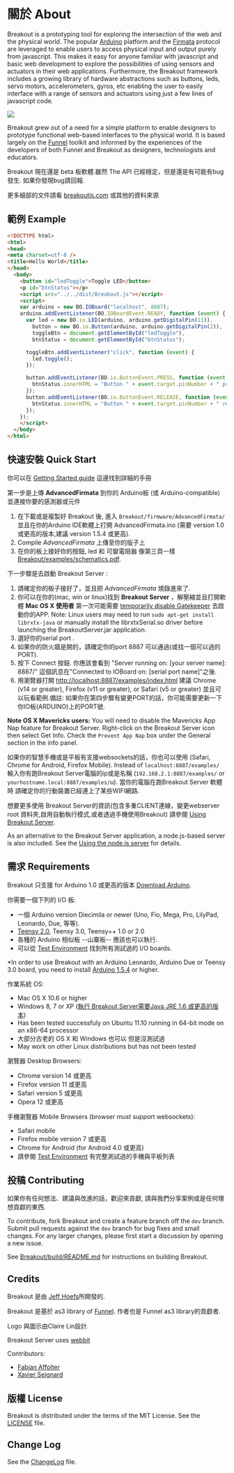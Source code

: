 關於 About
===

Breakout is a prototyping tool for exploring the intersection of the web and the physical world. The popular [Arduino](http://arduino.cc) platform and the [Firmata](http://firmata.org) protocol are leveraged to enable users to access physical input and output purely from javascript. This makes it easy for anyone familiar with javascript and basic web development to explore the possibilities of using sensors and actuators in their web applications. Furthermore, the Breakout framework includes a growing library of hardware abstractions such as buttons, leds, servo motors, accelerometers, gyros, etc enabling the user to easily interface with a range of sensors and actuators using just a few lines of javascript code.

![](http://blog.davidou.org/wp-content/uploads/2015/04/BREAKOUT-%E9%81%8B%E4%BD%9C.png)

Breakout grew out of a need for a simple platform to enable designers to prototype functional web-based interfaces to the physical world. It is based largely on the [Funnel](http://funnel.cc) toolkit and informed by the experiences of the developers of both Funnel and Breakout as designers, technologists and educators.

Breakout 現在還是 beta 板軟體.雖然 The API 已經穩定，但是還是有可能有bug發生. 如果你發現bug請回報.

更多細部的文件請看 [breakoutjs.com](http://breakoutjs.com) 或其他的資料來源

範例 Example
---

```html
<!DOCTYPE html>
<html>
<head>
<meta charset=utf-8 />
<title>Hello World</title>
</head>
  <body>
    <button id="ledToggle">Toggle LED</button>
    <p id="btnStatus"></p>
    <script src="../../dist/Breakout.js"></script>
    <script>
    var arduino = new BO.IOBoard("localhost", 8887);
    arduino.addEventListener(BO.IOBoardEvent.READY, function (event) {
      var led = new BO.io.LED(arduino, arduino.getDigitalPin(11)),
        button = new BO.io.Button(arduino, arduino.getDigitalPin(2)),
        toggleBtn = document.getElementById("ledToggle"),
        btnStatus = document.getElementById("btnStatus");

      toggleBtn.addEventListener("click", function (event) {
        led.toggle();
      });

      button.addEventListener(BO.io.ButtonEvent.PRESS, function (event) {
        btnStatus.innerHTML = "Button " + event.target.pinNumber + " pressed";
      });
      button.addEventListener(BO.io.ButtonEvent.RELEASE, function (event) {
        btnStatus.innerHTML = "Button " + event.target.pinNumber + " released";
      });
    });
    </script>
  </body>
</html>
```

快速安裝 Quick Start
---

你可以在 [Getting Started guide](http://breakoutjs.com/getting-started/) 這邊找到詳細的手冊

第一步是上傳 **AdvancedFirmata** 到你的 Arduino板 (或 Arduino-compatible) 並連接你要的感測器或元件

1. 在下載或是複製好 Breakout 後, 進入 `Breakout/firmware/AdvancedFirmata/` 並且在你的Arduino IDE軟體上打開 AdvancedFirmata.ino (需要 version 1.0 或更高的版本,建議 version 1.5.4 或更高).
2. Compile *AdvancedFirmata* 上傳至你的版子上
3. 在你的板上接好你的按鈕, led 和 可變電阻器 像第三頁一樣  [Breakout/examples/schematics.pdf](http://breakoutjs.com/examples/schematics.pdf).

下一步驟是去啟動 Breakout Server :

1. 請確定你的板子接好了，並且把 *AdvancedFirmata* 燒錄進來了. 
2. 你可以在你的(mac, win or linux)找到 **Breakout Server** ，解壓縮並且打開軟體 **Mac OS X 使用者** 第一次可能需要 [temporarily disable Gatekeeper](https://answers.uchicago.edu/page.php?id=25481) 去啟動你的APP. Note: Linux users may need to run ```sudo apt-get install librxtx-java``` or manually install the librxtxSerial.so driver before launching the BreakoutServer.jar application.
3. 選好你的serial port .
4. 如果你的防火牆是開的，請確定你的port 8887 可以通過(或找一個可以過的PORT).
5. 按下 Connect 按鈕. 你應該會看到 "Server running on: [your server name]: 8887/" 這個訊息在"Connected to IOBoard on: [serial port name]"之後.
6. 用瀏覽器打開 [http://localhost:8887/examples/index.html](http://localhost:8887/examples/index.html) 建議 Chrome (v14 or greater), Firefox (v11 or greater), or Safari (v5 or greater) 並且可以玩看範例.備註: 如果你在第四步驟有變更PORT的話，你可能需要更新一下你IO板(ARDUINO)上的PORT號.

**Note OS X Mavericks users:** You will need to disable the Mavericks App Nap feature for Breakout Server. Right-click on the Breakout Server icon then select Get Info. Check the `Prevent App Nap` box under the General section in the info panel.

如果你的智慧手機或是平板有支援websockets的話，你也可以使用 (Safari, Chrome for Android, Firefox Mobile). Instead of `localhost:8887/examples/` 輸入你有跑Breakout Server電腦的ip或是名稱   (`192.168.2.1:8887/examples/` or `yourhostname.local:8887/examples/`u). 當你的電腦在跑Breakout Server 軟體時 請確定你的行動裝置已經連上了某些WIFI網路.

想要更多使用 Breakout Server的資訊(包含多重CLIENT連線，變更webserver root 資料夾,啟用自動執行模式,或者透過手機使用Breakout) 請參閱 [Using Breakout Server](http://breakoutjs.com/using-breakout-server/).

As an alternative to the Breakout Server application, a node.js-based server is also included. See the [Using the node.js server](https://github.com/soundanalogous/Breakout/wiki/Using-the-node.js-server) for details.


需求 Requirements
---

Breakout 只支援 for Arduino 1.0 或更高的版本 [Download Arduino](http://arduino.cc/en/Main/Software).

你需要一個下列的 I/O 板:

- 一個 Arduino version Diecimila or newer (Uno, Fio, Mega, Pro, LilyPad, Leonardo, Due, 等等). 
- [Teensy 2.0](http://www.pjrc.com/teensy/), Teensy 3.0, Teensy++ 1.0 or 2.0
- 各種的 Arduino 相似板 --山寨板-- 應該也可以執行.
- 可以從 [Test Environment](https://github.com/soundanalogous/Breakout/wiki/Test-Environment) 找到所有測試過的 I/O boards.

*In order to use Breakout with an Arduino Leonardo, Arduino Due or Teensy 3.0 board, you need to install [Arduino 1.5.4](http://arduino.cc/en/Main/Software) or higher.

作業系統 OS:

- Mac OS X 10.6 or higher
- Windows 8, 7 or XP ([執行 Breakout Server需要Java JRE 1.6 或更高的版本](http://www.java.com/en/download/index.jsp))
- Has been tested successfuly on Ubuntu 11.10 running in 64-bit mode on an x86-64 processor
- 大部分古老的 OS X 和 Windows 也可以 但是沒測試過
- May work on other Linux distributions but has not been tested

瀏覽器 Desktop Browsers:

- Chrome version 14 或更高
- Firefox version 11 或更高
- Safari version 5 或更高
- Opera 12 或更高

手機瀏覽器 Mobile Browsers (browser must support websockets):

- Safari mobile
- Firefox mobile version 7 或更高
- Chrome for Android (for Android 4.0 或更高)
- 請參閱 [Test Environment](https://github.com/soundanalogous/Breakout/wiki/Test-Environment) 有完整測試過的手機與平板列表

投稿 Contributing
---
如果你有任何想法、建議與改進的話，歡迎來貢獻, 
請與我們分享案例或是任何理想貢獻的東西.

To contribute, fork Breakout and create a feature branch off the `dev` branch.
Submit pull requests against the `dev` branch for bug fixes and small changes. For any
larger changes, please first start a discussion by opening a new issue.

See [Breakout/build/README.md](https://github.com/soundanalogous/Breakout/blob/master/build/README.md) for instructions on building Breakout. 


Credits
---
Breakout 是由 [Jeff Hoefs](http://jeffhoefs.com)所開發的.

Breakout 是基於 as3 library of [Funnel](http://funnel.cc). 
作者也是 Funnel as3 library的貢獻者.

Logo 與圖示由Claire Lin設計.

Breakout Server uses [webbit](https://github.com/webbit/webbit)

Contributors:

- [Fabian Affolter](https://github.com/fabaff)
- [Xavier Seignard](https://github.com/xseignard)

版權 License
---
Breakout is distributed under the terms of the MIT License. See the [LICENSE](https://raw.github.com/soundanalogous/Breakout/master/LICENSE) file.

Change Log
---
See the [ChangeLog](https://github.com/soundanalogous/Breakout/blob/master/ChangeLog) file.
